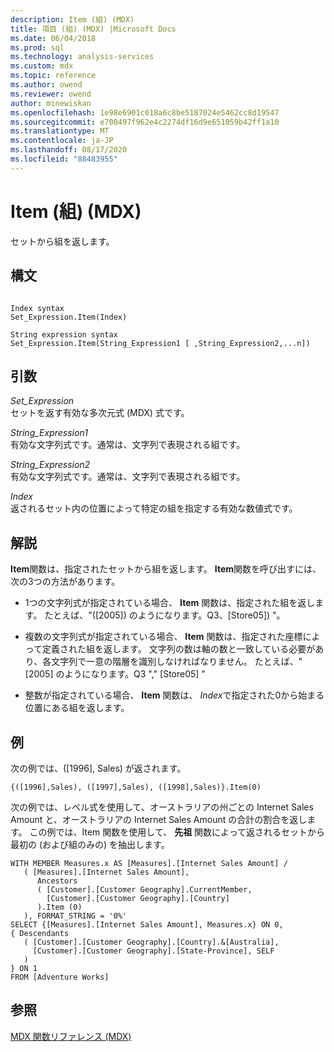 ```yaml
---
description: Item (組) (MDX)
title: 項目 (組) (MDX) |Microsoft Docs
ms.date: 06/04/2018
ms.prod: sql
ms.technology: analysis-services
ms.custom: mdx
ms.topic: reference
ms.author: owend
ms.reviewer: owend
author: minewiskan
ms.openlocfilehash: 1e98e6901c018a6c8be5187024e5462cc8d19547
ms.sourcegitcommit: e700497f962e4c2274df16d9e651059b42ff1a10
ms.translationtype: MT
ms.contentlocale: ja-JP
ms.lasthandoff: 08/17/2020
ms.locfileid: "88483955"
---
```

# <a name="item-tuple-mdx"></a>Item (組) (MDX)


  セットから組を返します。  
  
## <a name="syntax"></a>構文  
  
```  
  
Index syntax  
Set_Expression.Item(Index)  
  
String expression syntax  
Set_Expression.Item(String_Expression1 [ ,String_Expression2,...n])  
```  
  
## <a name="arguments"></a>引数  
 *Set_Expression*  
 セットを返す有効な多次元式 (MDX) 式です。  
  
 *String_Expression1*  
 有効な文字列式です。通常は、文字列で表現される組です。  
  
 *String_Expression2*  
 有効な文字列式です。通常は、文字列で表現される組です。  
  
 *Index*  
 返されるセット内の位置によって特定の組を指定する有効な数値式です。  
  
## <a name="remarks"></a>解説  
 **Item**関数は、指定されたセットから組を返します。 **Item**関数を呼び出すには、次の3つの方法があります。  
  
-   1つの文字列式が指定されている場合、 **Item** 関数は、指定された組を返します。 たとえば、"([2005]) のようになります。Q3、[Store05]) "。  
  
-   複数の文字列式が指定されている場合、 **Item** 関数は、指定された座標によって定義された組を返します。 文字列の数は軸の数と一致している必要があり、各文字列で一意の階層を識別しなければなりません。 たとえば、"[2005] のようになります。Q3 "," [Store05] "  
  
-   整数が指定されている場合、 **Item** 関数は、 *Index*で指定された0から始まる位置にある組を返します。  
  
## <a name="examples"></a>例  
 次の例では、([1996], Sales) が返されます。  
  
 `{([1996],Sales), ([1997],Sales), ([1998],Sales)}.Item(0)`  
  
 次の例では、レベル式を使用して、オーストラリアの州ごとの Internet Sales Amount と、オーストラリアの Internet Sales Amount の合計の割合を返します。 この例では、Item 関数を使用して、 **先祖** 関数によって返されるセットから最初の (および組のみの) を抽出します。  
  
```  
WITH MEMBER Measures.x AS [Measures].[Internet Sales Amount] /   
   ( [Measures].[Internet Sales Amount],    
      Ancestors   
      ( [Customer].[Customer Geography].CurrentMember,  
        [Customer].[Customer Geography].[Country]  
      ).Item (0)  
   ), FORMAT_STRING = '0%'  
SELECT {[Measures].[Internet Sales Amount], Measures.x} ON 0,  
{ Descendants   
   ( [Customer].[Customer Geography].[Country].&[Australia],  
     [Customer].[Customer Geography].[State-Province], SELF   
   )   
} ON 1  
FROM [Adventure Works]  
```  
  
## <a name="see-also"></a>参照  
 [MDX 関数リファレンス &#40;MDX&#41;](../mdx/mdx-function-reference-mdx.md)  
  
  
